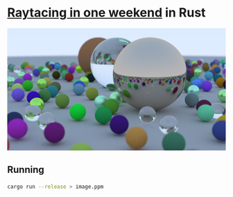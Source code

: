 # [Raytacing in one weekend](https://raytracing.github.io/books/RayTracingInOneWeekend.html) in Rust

![Render](docs/render.png)

## Running

```sh
cargo run --release > image.ppm
```
